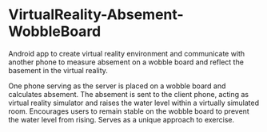 # VirtualReality-Absement-WobbleBoard
Android app to create virtual reality environment and communicate with another phone to measure absement on a wobble board and reflect the basement in the virtual reality. 

One phone serving as the server is placed on a wobble board and calculates absement. The absement is sent to the client phone, acting as virtual reality simulator and raises the water level within a virtually simulated room. Encourages users to remain stable on the wobble board to prevent the water level from rising. Serves as a unique approach to exercise. 
